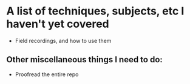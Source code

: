 # A list of techniques, subjects, etc I haven't yet covered

- Field recordings, and how to use them

## Other miscellaneous things I need to do:

- Proofread the entire repo
